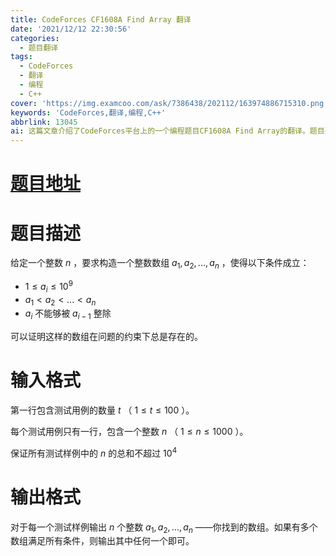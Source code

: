 ```yaml
---
title: CodeForces CF1608A Find Array 翻译
date: '2021/12/12 22:30:56'
categories:
  - 题目翻译
tags:
  - CodeForces
  - 翻译
  - 编程
  - C++
cover: 'https://img.examcoo.com/ask/7386438/202112/163974886715310.png'
keywords: 'CodeForces,翻译,编程,C++'
abbrlink: 13045
ai: 这篇文章介绍了CodeForces平台上的一个编程题目CF1608A Find Array的翻译。题目要求给定一个整数n，构造一个整数数组满足特定条件：数组的每个元素都在1到 $10^9$ 之间，数组是递增的，且任一元素不能被它前面的元素整除。输入包含多个测试用例，每个测试用例仅包含一个整数n，需要为每个测试用例输出满足条件的任意一个数组。
---
```


# [题目地址](https://www.luogu.com.cn/problem/CF1608A)

# 题目描述

给定一个整数 $n$ ，要求构造一个整数数组 $a_{1},a_{2},...,a_{n}$ ，使得以下条件成立：

- $1 \le a_{i} \le 10^9$
- $a_{1}<a_{2}<...<a_{n}$ 
- $a_{i}$ 不能够被 $a_{i-1}$ 整除

可以证明这样的数组在问题的约束下总是存在的。

# 输入格式

第一行包含测试用例的数量 $t$ （ $1 \le t \le 100$ ）。

每个测试用例只有一行，包含一个整数 $n$ （ $1 \le n \le 1000$ ）。

保证所有测试样例中的 $n$ 的总和不超过 $10^4$

# 输出格式

对于每一个测试样例输出 $n$ 个整数 $a_{1},a_{2},...,a_{n}$ ——你找到的数组。如果有多个数组满足所有条件，则输出其中任何一个即可。